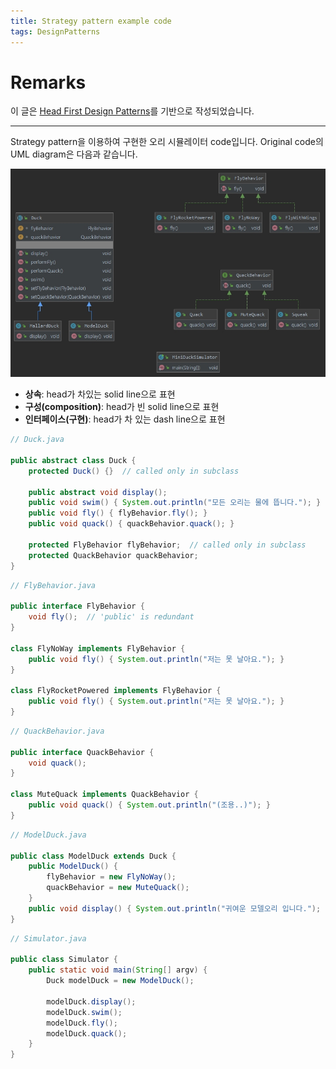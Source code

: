 ```yaml
---
title: Strategy pattern example code
tags: DesignPatterns
---
```


# Remarks
이 글은 [Head First Design Patterns](http://www.hanbit.co.kr/store/books/look.php?p_code=B9860513241)를 기반으로 작성되었습니다. <br>

<!--more-->

---

Strategy pattern을 이용하여 구현한 오리 시뮬레이터 code입니다.
Original code의 UML diagram은 다음과 같습니다.

![](/deprecated/images/2020-03-24-ch01/001.jpg)
- **상속**: head가 차있는 solid line으로 표현
- **구성(composition)**: head가 빈 solid line으로 표현
- **인터페이스(구현)**: head가 차 있는 dash line으로 표현


```java
// Duck.java

public abstract class Duck {
    protected Duck() {}  // called only in subclass

    public abstract void display();                                       // 1. 각 subclass 마다 다름
    public void swim() { System.out.println("모든 오리는 물에 뜹니다."); }  // 2. 모든 subclass에 공통
    public void fly() { flyBehavior.fly(); }                              // 3. 행동 집합으로 나뉘어짐
    public void quack() { quackBehavior.quack(); }                        //    이 경우, composition을 활용하여 캡슐화

    protected FlyBehavior flyBehavior;  // called only in subclass
    protected QuackBehavior quackBehavior;
}
```

```java
// FlyBehavior.java

public interface FlyBehavior {
    void fly();  // 'public' is redundant
}

class FlyNoWay implements FlyBehavior {
    public void fly() { System.out.println("저는 못 날아요."); }
}

class FlyRocketPowered implements FlyBehavior {
    public void fly() { System.out.println("저는 못 날아요."); }
}
```

```java
// QuackBehavior.java

public interface QuackBehavior {
    void quack();
}

class MuteQuack implements QuackBehavior {
    public void quack() { System.out.println("(조용..)"); }
}
```

```java
// ModelDuck.java

public class ModelDuck extends Duck {
    public ModelDuck() {
        flyBehavior = new FlyNoWay();
        quackBehavior = new MuteQuack();
    }
    public void display() { System.out.println("귀여운 모델오리 입니다."); }
}
```

```java
// Simulator.java

public class Simulator {
    public static void main(String[] argv) {
        Duck modelDuck = new ModelDuck();

        modelDuck.display();
        modelDuck.swim();
        modelDuck.fly();
        modelDuck.quack();
    }
}
```
